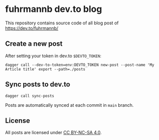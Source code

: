 # fuhrmannb dev.to blog

This repository contains source code of all blog post of https://dev.to/fuhrmannb/

## Create a new post

After setting your token in dev.to `$DEVTO_TOKEN`:

```shell
dagger call --dev-to-token=env:DEVTO_TOKEN new-post --post-name 'My Article title' export --path=./posts
```

## Sync posts to dev.to

```shell
dagger call sync-posts
```

Posts are automatically synced at each commit in `main` branch.

## License

All posts are licensed under [CC BY-NC-SA 4.0](LICENSE).
